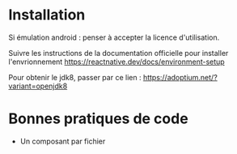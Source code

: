 # Installation

Si émulation android : penser à accepter la licence d'utilisation.

Suivre les instructions de la documentation officielle pour installer l'envrionnement
https://reactnative.dev/docs/environment-setup

Pour obtenir le jdk8, passer par ce lien : https://adoptium.net/?variant=openjdk8

# Bonnes pratiques de code

* Un composant par fichier
